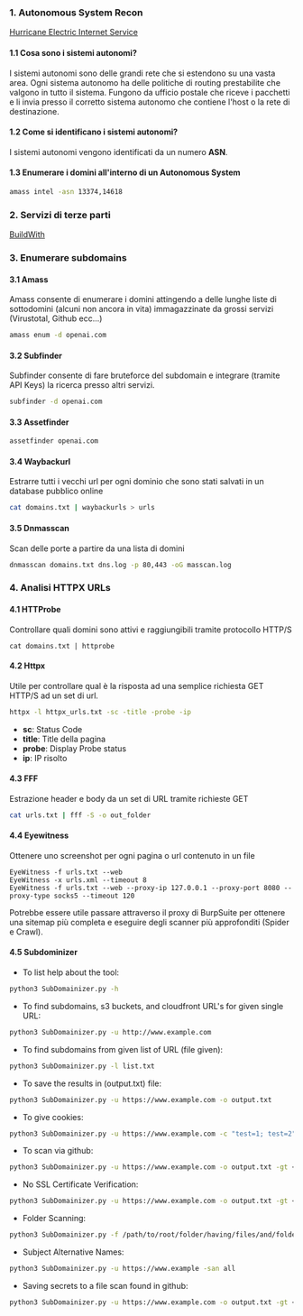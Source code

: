 ### 1. Autonomous System Recon

[Hurricane Electric Internet Service](https://bgp.he.net/)

#### 1.1 Cosa sono i sistemi autonomi?
I sistemi autonomi sono delle grandi rete che si estendono su una vasta area. Ogni sistema autonomo ha delle politiche di routing prestabilite che valgono in tutto il sistema. Fungono da ufficio postale che riceve i pacchetti e li invia presso il corretto sistema autonomo che contiene l'host o la rete di destinazione.

#### 1.2 Come si identificano i sistemi autonomi?
I sistemi autonomi vengono identificati da un numero __ASN__.

#### 1.3 Enumerare i domini all'interno di un Autonomous System

```bash
amass intel -asn 13374,14618
```

### 2. Servizi di terze parti
[BuildWith](https://builtwith.com/)

### 3. Enumerare subdomains

#### 3.1 Amass
Amass consente di enumerare i domini attingendo a delle lunghe liste di sottodomini (alcuni non ancora in vita) immagazzinate da grossi servizi (Virustotal, Github ecc...)

```bash
amass enum -d openai.com
```

#### 3.2 Subfinder
Subfinder consente di fare bruteforce del subdomain e integrare (tramite API Keys) la ricerca presso altri servizi.

```bash
subfinder -d openai.com
```

#### 3.3 Assetfinder
```bash
assetfinder openai.com
```

#### 3.4 Waybackurl
Estrarre tutti i vecchi url per ogni dominio che sono stati salvati in un database pubblico online

```bash
cat domains.txt | waybackurls > urls
```

#### 3.5 Dnmasscan
Scan delle porte a partire da una lista di domini

```bash
dnmasscan domains.txt dns.log -p 80,443 -oG masscan.log 
```


### 4. Analisi HTTPX URLs

#### 4.1 HTTProbe
Controllare quali domini sono attivi e raggiungibili tramite protocollo HTTP/S

```shell
cat domains.txt | httprobe
```

#### 4.2 Httpx
Utile per controllare qual è la risposta ad una semplice richiesta GET HTTP/S ad un set di url.

```bash
httpx -l httpx_urls.txt -sc -title -probe -ip
```

- __sc__: Status Code
- __title__: Title della pagina
- __probe__: Display Probe status
- __ip__: IP risolto

#### 4.3 FFF
Estrazione header e body da un set di URL tramite richieste GET

```bash
cat urls.txt | fff -S -o out_folder
```

#### 4.4 Eyewitness
Ottenere uno screenshot per ogni pagina o url contenuto in un file

```shell
EyeWitness -f urls.txt --web
EyeWitness -x urls.xml --timeout 8 
EyeWitness -f urls.txt --web --proxy-ip 127.0.0.1 --proxy-port 8080 --proxy-type socks5 --timeout 120
```

Potrebbe essere utile passare attraverso il proxy di BurpSuite per ottenere una sitemap più completa e eseguire degli scanner più approfonditi (Spider e Crawl). 

#### 4.5 Subdominizer

-   To list help about the tool:

```bash
python3 SubDomainizer.py -h
```

-   To find subdomains, s3 buckets, and cloudfront URL's for given single URL:

```bash
python3 SubDomainizer.py -u http://www.example.com
```

-   To find subdomains from given list of URL (file given):

```bash
python3 SubDomainizer.py -l list.txt
```

-   To save the results in (output.txt) file:

```bash
python3 SubDomainizer.py -u https://www.example.com -o output.txt
```

-   To give cookies:

```bash
python3 SubDomainizer.py -u https://www.example.com -c "test=1; test=2"
```

-   To scan via github:

```bash
python3 SubDomainizer.py -u https://www.example.com -o output.txt -gt <github_token> -g 
```

-   No SSL Certificate Verification:

```bash
python3 SubDomainizer.py -u https://www.example.com -o output.txt -gt <github_token> -g  -k
```

-   Folder Scanning:

```bash
python3 SubDomainizer.py -f /path/to/root/folder/having/files/and/folders/  -d example.com  -gt <github_token> -g  -k
```

-   Subject Alternative Names:

```bash
python3 SubDomainizer.py -u https://www.example -san all
```

-   Saving secrets to a file scan found in github:

```bash
python3 SubDomainizer.py -u https://www.example.com -o output.txt -gt <github_token> -g -gop filename_to_save
```